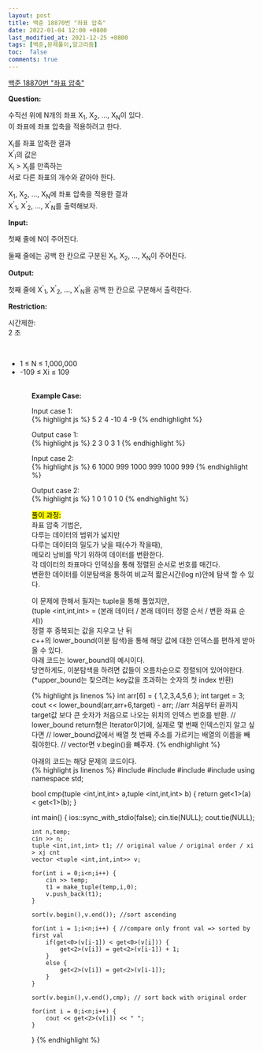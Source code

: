 ```yaml
---
layout: post
title: 백준 18870번 "좌표 압축"
date: 2022-01-04 12:00 +0800
last_modified_at: 2021-12-25 +0800
tags: [백준,문제풀이,알고리즘]
toc:  false
comments: true
---
```


[백준 18870번 "좌표 압축"](https://www.acmicpc.net/problem/18870)<br>

<strong>Question:</strong>  

수직선 위에 N개의 좌표 X<sub>1</sub>, X<sub>2</sub>, ..., X<sub>N</sub>이 있다. <br>
이 좌표에 좌표 압축을 적용하려고 한다. <br>

X<sub>i</sub>를 좌표 압축한 결과  <br>
X<sup>'</sup><sub>i</sub>의 값은  <br>
X<sub>i</sub> > X<sub>j</sub>를 만족하는  <br>
서로 다른 좌표의 개수와 같아야 한다. <br>

X<sub>1</sub>, X<sub>2</sub>, ..., X<sub>N</sub>에 좌표 압축을 적용한 결과  <br>
X<sup>'</sup><sub>1</sub>, X<sup>'</sup><sub>2</sub>, ..., X<sup>'</sup><sub>N</sub>를 출력해보자. <br>

<strong>Input:</strong>  

첫째 줄에 N이 주어진다. <br>

둘째 줄에는 공백 한 칸으로 구분된 X<sub>1</sub>, X<sub>2</sub>, ..., X<sub>N</sub>이 주어진다. <br>

<strong>Output:</strong>  


첫째 줄에 X<sup>'</sup><sub>1</sub>, X<sup>'</sup><sub>2</sub>, ..., X<sup>'</sup><sub>N</sub>을 공백 한 칸으로 구분해서 출력한다. <br>


<strong>Restriction:</strong>  


시간제한:<br>
2 초

<br>
<ul>
<li>1 ≤ N ≤ 1,000,000
<li>-109 ≤ Xi ≤ 109
<ul>
<br>

<strong>Example Case:</strong>   

Input case 1: <br>
{% highlight js %}
5
2 4 -10 4 -9
{% endhighlight %}

Output case 1: <br>
{% highlight js %}
2 3 0 3 1
{% endhighlight %}  

Input case 2: <br>
{% highlight js %}
6
1000 999 1000 999 1000 999
{% endhighlight %}

Output case 2: <br>
{% highlight js %}
1 0 1 0 1 0
{% endhighlight %}  


<mark>풀이 과정:</mark>  
좌표 압축 기법은,  <br>
다루는 데이터의 범위가 넓지만 <br>
다루는 데이터의 밀도가 낮을 때(수가 작을때),  <br>
메모리 낭비를 막기 위하여 데이터를 변환한다. <br>
각 데이터의 좌표마다 인덱싱을 통해 정렬된 순서로 번호를 매긴다.  <br>
변환한 데이터를 이분탐색을 통하여 비교적 짧은시간(log n)안에 탐색 할 수 있다. 
<p>

이 문제에 한해서 필자는 tuple을 통해 풀었지만,  <br>
(tuple <int,int,int> = (본래 데이터 / 본래 데이터 정렬 순서 / 변환 좌표 순서))<br>
정렬 후 중복되는 값을 지우고 난 뒤  <br>
c++의 lower_bound(이분 탐색)을 통해 해당 값에 대한 인덱스를 편하게 받아 올 수 있다. <br>
아래 코드는 lower_bound의 예시이다. <br>
당연하게도, 이분탐색을 하려면 값들이 오름차순으로 정렬되어 있어야한다.<br>
(*upper_bound는 찾으려는 key값을 초과하는 숫자의 첫 index 반환)
<p>

{% highlight js linenos %}
int arr[6] = { 1,2,3,4,5,6 };
int target = 3;
cout << lower_bound(arr,arr+6,target) - arr;
//arr 처음부터 끝까지 target값 보다 큰 숫자가 처음으로 나오는 위치의 인덱스 번호를 반환.
// lower_bound return형은 Iterator이기에, 실제로 몇 번째 인덱스인지 알고 싶다면
// lower_bound값에서 배열 첫 번째 주소를 가르키는 배열의 이름을 빼줘야한다.
// vector면 v.begin()을 빼주자.
{% endhighlight %}
<p>
아래의 코드는 해당 문제의 코드이다. <br>
{% highlight js linenos %}
#include <iostream>
#include <vector>
#include <algorithm>
#include <tuple>
using namespace std;

bool cmp(tuple <int,int,int> a,tuple <int,int,int> b) {
    return get<1>(a) < get<1>(b);
}

int main() {
    ios::sync_with_stdio(false);
    cin.tie(NULL);
    cout.tie(NULL);

    int n,temp;
    cin >> n;
    tuple <int,int,int> t1; // original value / original order / xi > xj cnt
    vector <tuple <int,int,int>> v;
    
    for(int i = 0;i<n;i++) {
        cin >> temp;
        t1 = make_tuple(temp,i,0);
        v.push_back(t1);
    }

    sort(v.begin(),v.end()); //sort ascending

    for(int i = 1;i<n;i++) { //compare only front val => sorted by first val
        if(get<0>(v[i-1]) < get<0>(v[i])) {
            get<2>(v[i]) = get<2>(v[i-1]) + 1; 
        }
        else {
            get<2>(v[i]) = get<2>(v[i-1]);
        }
    }

    sort(v.begin(),v.end(),cmp); // sort back with original order

    for(int i = 0;i<n;i++) {
        cout << get<2>(v[i]) << " ";
    }

}
{% endhighlight %}